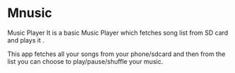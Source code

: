 # Mnusic
Music Player
It is a basic Music Player which fetches song list from SD card and plays it .

This app fetches all your songs from your phone/sdcard and then from the list you can choose to play/pause/shuffle your music.

